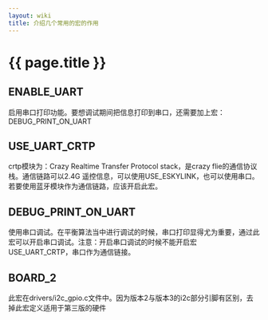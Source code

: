 ```yaml
---
layout: wiki
title: 介绍几个常用的宏的作用
---
```


# {{ page.title }}

## ENABLE_UART
启用串口打印功能。要想调试期间把信息打印到串口，还需要加上宏：DEBUG_PRINT_ON_UART 

## USE_UART_CRTP
crtp模块为：Crazy Realtime Transfer Protocol stack，是crazy flie的通信协议栈。通信链路可以2.4G 遥控信息，可以使用USE_ESKYLINK，也可以使用串口。若要使用蓝牙模块作为通信链路，应该开启此宏。

## DEBUG_PRINT_ON_UART
使用串口调试。在平衡算法当中进行调试的时候，串口打印显得尤为重要，通过此宏可以开启串口调试。注意：开启串口调试的时候不能开启宏USE_UART_CRTP，串口作为通信链接。

## BOARD_2
此宏在drivers/i2c_gpio.c文件中。因为版本2与版本3的i2c部分引脚有区别，去掉此宏定义适用于第三版的硬件


